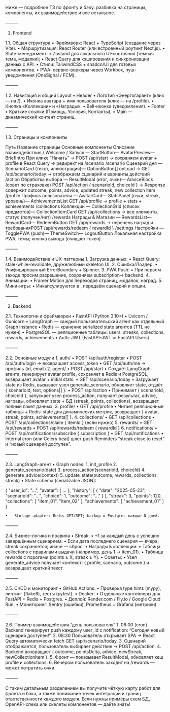 Ниже — подробное ТЗ по фронту и бэку: разбивка на страницы, компоненты, их взаимодействие и все остальное.

⸻

1. Frontend

1.1. Общая структура
	•	Фреймворк: React + TypeScript (создание через Vite).
	•	Маршрутизация: React Router (или встроенный роутинг Next.js).
	•	State-менеджмент:
	•	Zustand для локального UI-состояния (темная тема, модалки);
	•	React Query для кэширования и синхронизации данных с API.
	•	Стили: TailwindCSS + shadcn/UI для готовых компонентов.
	•	PWA: сервис-воркеры через Workbox, пуш-уведомления (OneSignal / FCM).

⸻

1.2. Навигация и общий Layout
	•	Header
	•	Логотип «Энергогарант» (клик — на /).
	•	Иконка аватара + имя пользователя (клик — на /profile).
	•	Кнопка «Коллекции» и «Награды».
	•	Bell-иконка (уведомления).
	•	Footer
	•	Краткие ссылки (Помощь, Условия, Контакты).
	•	Main — динамический контент страниц.

⸻

1.3. Страницы и компоненты

Путь	Название страницы	Основные компоненты	Описание взаимодействия
/	Welcome / Запуск	— StartButton— AvatarPreview— BriefIntro	При клике “Начать” → POST /api/start → сохраняем avatar + profile в React Query → редирект на /scenario
/scenario	Сценарий дня	— ScenarioCard (текст, иллюстрация)— OptionButton[]	onLoad → GET /api/scenario/today → отображаем сценарий и варианты действий
/action	Обработка выбора	— ResultModal (итог, очки)— AdviceBlock (совет по страховке)	POST /api/action { scenarioId, choiceId } → Response содержит outcome, points, advice, updated streak, new collection item
/profile	Профиль пользователя	— AvatarCard— StatsPanel (очки, streak, уровень)— AchievementsList	GET /api/profile → profile + stats + achievements
/collections	Коллекции	— CollectionGrid (список предметов)— CollectionItemCard	GET /api/collections → все элементы, статус (получен/нет)
/rewards	Награды & Магазин	— RewardsList— RewardCard— RedeemButton	GET /api/rewards → перечень наград и требованияPOST /api/rewards/redeem { rewardId }
/settings	Настройки	— TogglePWA (push)— ThemeSwitch— LogoutButton	Локальная настройка PWA, темы; кнопка выхода (очищает токен)


⸻

1.4. Взаимодействие и UX-паттерны
	1.	Загрузка данных:
	•	React Query: stale-while-revalidate, дружелюбный skeleton UI.
	2.	Ошибка/Лоадер:
	•	Унифицированный ErrorBoundary + Spinner.
	3.	PWA Push:
	•	При первом заходе просим разрешение, сохраняем subscription→ backend.
	4.	Анимации:
	•	Framer Motion для переходов страниц, модалок, наград.
	5.	Мини-игры:
	•	Инкапсулируются в <MiniGame host="phaser" scenario={…} />, передаём сценарий и опции.

⸻

2. Backend

2.1. Технологии и фреймворки
	•	FastAPI (Python 3.10+)
	•	Uvicorn / Gunicorn
	•	LangGraph — каждый пользовательский агент как отдельный Graph instance
	•	Redis — хранение serialized state агентов (TTL не нужен)
	•	PostgreSQL — реляционные таблицы: users, streaks, collections, rewards, achievements
	•	Auth: JWT (FastAPI-JWT or FastAPI Users)

⸻

2.2. Основные модули
	1.	auth/
	•	POST /api/auth/register
	•	POST /api/auth/login → возвращает access_token
	•	GET /api/auth/me → профиль (id, email)
	2.	agent/
	•	POST /api/start
	•	Создаёт LangGraph-агента, генерирует avatar profile, сохраняет в Redis и PostgreSQL, возвращает avatar + initial stats.
	•	GET /api/scenario/today
	•	Загружает state из Redis, вызывает узел generate_scenario, обновляет state, отдаёт { scenarioId, text, options[] }.
	•	POST /api/action
	•	Принимает { scenarioId, choiceId }, запускает узел process_action, получает результат, advice, награды, обновляет state + БД (streak, points, collections), возвращает полный пакет данных.
	3.	profile/
	•	GET /api/profile
	•	Читает реляционные таблицы + Redis-state для динамических метрик, возвращает { avatar, streak, points, achievements[] }.
	4.	collections/
	•	GET /api/collections
	•	POST /api/collections/claim { itemId } (если нужно)
	5.	rewards/
	•	GET /api/rewards
	•	POST /api/rewards/redeem { rewardId }
	6.	notifications/
	•	POST /api/notifications/subscribe { subscription }
	•	GET /api/notifications
	•	Internal cron (или Celery beat) шлет push Reminders “streak close to reset” и “новый сценарий доступен”.

⸻

2.3. LangGraph-агент
	•	Graph nodes:
	1.	init_profile
	2.	generate_scenario(date)
	3.	process_action(scenarioId, choiceId)
	4.	generate_advice(context)
	5.	update_state(outcome, rewards, collections, streak)
	•	State schema (serializable JSON):

{
  "user_id": "...",
  "avatar": { … },
  "history": [ { "date": "2025-05-23", "scenarioId": "...", "choice": 1, "outcome": "…" } ],
  "streak": 3,
  "points": 120,
  "collections": [ "item_01", "item_02" ],
  "achievements": [ "achievement_01" ]
}


	•	Storage adapter: Redis GET/SET; backup в Postgres каждые N дней.

⸻

2.4. Бизнес-логика и правила
	•	Streak:
	•	+1 за каждый день с успешно завершённым сценарием.
	•	Если дата последнего сценария — вчера, streak сохраняется; иначе — сброс.
	•	Награды & коллекции:
	•	Таблица collections c правилами выдачи (например, день 1 → item_01).
	•	Таблица rewards с порогами (points ≥ X, streak ≥ Y).
	•	Советы:
	•	Узел generate_advice получает контекст: { profile, scenario, outcome } и возвращает краткий текст.

⸻

2.5. CI/CD и мониторинг
	•	GitHub Actions:
	•	Проверка type hints (mypy), линтинг (flake8), тесты (pytest).
	•	Docker:
	•	Отдельные контейнеры для FastAPI + Redis + Postgres.
	•	Деплой: Render.com / Fly.io / Google Cloud Run.
	•	Мониторинг: Sentry (ошибки), Prometheus + Grafana (метрики).

⸻

2.6. Пример взаимодействия “день пользователя”
	1.	06:00 (cron) Backend генерирует push каждому user_id с notification: “Сегодня новый сценарий доступен!”.
	2.	08:30 Пользователь открывает SPA → React Query автоматически fetch GET /api/scenario/today.
	3.	Сценарий отображается, пользователь выбирает действие → POST /api/action.
	4.	Backend возвращает { outcome, pointsDelta, advice, newStreak, newCollectionItem }.
	5.	Фронт — показывает ResultModal, обновляет кеш profile и collections.
	6.	Вечером пользователь заходит на /rewards — может потратить очки.

⸻

С таким детальным разделением вы получите чёткую карту работ для фронта и бэка, а также понимание точек интеграции и границ ответственности каждого модуля. Если нужны примеры схем БД, OpenAPI-спека или скелеты компонентов — дайте знать!
